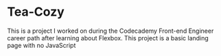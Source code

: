 # Tea-Cozy


This is a project I worked on during the Codecademy Front-end Engineer career path after learning about Flexbox. This project is a basic landing page with no JavaScript
